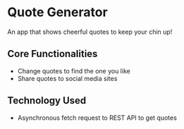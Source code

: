 # Quote Generator

An app that shows cheerful quotes to keep your chin up!

## Core Functionalities
* Change quotes to find the one you like
* Share quotes to social media sites

## Technology Used
* Asynchronous fetch request to REST API to get quotes 